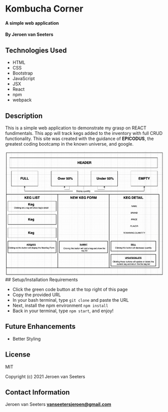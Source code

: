 # Kombucha Corner

#### A simple web application 

#### By Jeroen van Seeters

## Technologies Used

* HTML
* CSS
* Bootstrap
* JavaScript
* JSX
* React
* npm 
* webpack

## Description

This is a simple web application to demonstrate my grasp on REACT fundimentals. This app will track kegs added to the inventory with full CRUD functionality. This site was created with the guidance of **EPICODUS**, the greatest coding bootcamp in the known universe, and google.

<img src="./src/img/wireframe.png">
## Setup/Installation Requirements

* Click the green code button at the top right of this page
* Copy the provided URL
* In your bash terminal, type `git clone` and paste the URL
* Next, install the npm environment `npm install`
* Back in your terminal, type `npm start`, and enjoy!

## Future Enhancements

* Better Styling

## License

MIT

Copyright (c) 2021 Jeroen van Seeters

## Contact Information

Jeroen van Seeters **vanseetersjeroen@gmail.com**